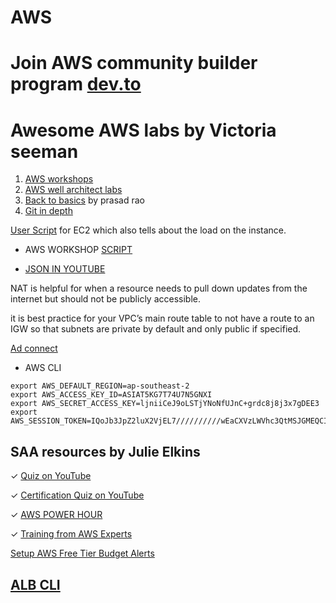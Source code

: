 # AWS

# Join AWS community builder program [dev.to](https://dev.to/aws-builders/how-to-become-an-aws-community-builder-2m79)

# Awesome AWS labs by Victoria seeman 

1. [AWS workshops](https://awsworkshop.io/)
2. [AWS well architect labs ](https://wellarchitectedlabs.com/)
3.  [Back to basics](https://aws.amazon.com/architecture/back-to-basics/?tma.sort-by=item.additionalFields.airDate&tma.sort-order=desc&awsf.categories=*all) by prasad rao
4. [Git in depth](https://gitimmersion.com/index.html)


[User Script](https://github.com/Ananyojha/AWS/blob/main/Bash_scripts/qwiklabs.-asg.sh) for EC2 which also tells about the load on the instance. 
- AWS WORKSHOP [SCRIPT](https://s3.amazonaws.com/immersionday-labs/bootstrap.sh)

- [JSON IN YOUTUBE](https://www.youtube.com/playlist?list=PLEzQf147-uEoNCeDlRrXv6ClsLDN-HtNm)

NAT is helpful for when a resource needs to pull down updates from the internet but should not be publicly accessible.

it is best practice for your VPC’s main route table to not have a route to an IGW so that subnets are private by default and only public if specified.

[Ad connect](https://docs.microsoft.com/en-us/azure/active-directory/cloud-sync/tutorial-single-forest)

- AWS CLI 
 ```
export AWS_DEFAULT_REGION=ap-southeast-2
export AWS_ACCESS_KEY_ID=ASIAT5KG7T74U7N5GNXI
export AWS_SECRET_ACCESS_KEY=ljniiCeJ9oLSTjYNoNfUJnC+grdc8j8j3x7gDEE3
export AWS_SESSION_TOKEN=IQoJb3JpZ2luX2VjEL7//////////wEaCXVzLWVhc3QtMSJGMEQCIAIUNx0QLAdajMR9FLVvMx2Mv
```

## SAA resources by Julie Elkins
✓ [Quiz on YouTube](https://m.youtube.com/playlist?list=PLBFD3bw_QT1YJe34JPM9MtR5tiVIekxBH)

✓ [Certification Quiz on YouTube](https://m.youtube.com/watch?v=VZXnGtAqxYY)

✓ [AWS POWER HOUR]()

✓ [Training from AWS Experts](https://aws.amazon.com/training/events/?get-certified-vilt-courses&get-certified-vilt-courses-cards.sort-by=item.additionalFields.startDateSort&get-certified-vilt-courses-cards.sort-order=asc&awsf.get-certified-vilt-courses-type=*all&awsf.get-certified-vilt-courses-series=*all&awsf.get-certified-vilt-audience=*all&awsf.get-certified-vilt-locations=*all&awsf.get-certified-vilt-countries=*all&awsf.get-certified-vilt-languages=*all&awsf.get-certified-vilt-courses-level=*all&awsf.get-certified-vilt-courses-tech-category=*all)

[Setup AWS Free Tier Budget Alerts](https://aws.amazon.com/getting-started/hands-on/control-your-costs-free-tier-budgets/)

## [ALB CLI](https://docs.aws.amazon.com/elasticloadbalancing/latest/application/tutorial-application-load-balancer-cli.html)
